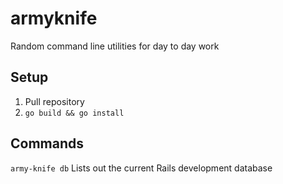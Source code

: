 # armyknife
Random command line utilities for day to day work

## Setup
1.  Pull repository
2.  `go build && go install`

## Commands
`army-knife db`
Lists out the current Rails development database
